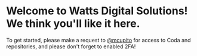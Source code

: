 # Welcome to Watts Digital Solutions! We think you'll like it here.


To get started, please make a request to [@mcupito](https://github.com/mcupito) for access to Coda and repositories, and please don't forget to enabled 2FA!
